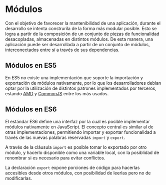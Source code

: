 # Módulos
Con el objetivo de favorecer la mantenibilidad de una aplicación, durante el desarrollo se intenta construrila de la forma más modular posible. Esto se logra a partir de la composición de un conjunto de piezas de funcionalidad desacopladas, almacenadas en distintos módulos. De esta manera, una aplicación puede ser desarrollada a partir de un conjunto de módulos, interconectados entre sí a través de sus dependencias.

## Módulos en ES5
En ES5 no existe una implementación que soporte la importación y exportación de módulos nativamente, por lo que los desarrolladores debían optar por la utilización de distintos patrones implementados por terceros, estando [AMD](http://requirejs.org/docs/whyamd.html) y [CommonJS](http://wiki.commonjs.org/wiki/Modules/1.1) entre los más usados.

## Módulos en ES6
El estándar ES6 define una interfaz por la cual es posible implementar módulos nativamente en JavaScript. El concepto central es similar al de otras implementaciones, permitiendo importar y exportar funcionalidad a través de las nuevas palabras reservadas `import` y `export`.

A través de la cláusula `import` es posible tomar lo exportado por otro módulo, y hacerlo disponible como una variable local, con la posiblidad de renombrar si es necesario para evitar conflictos.

La declaración `export` expone porciones de código para hacerlas accesibles desde otros módulos, con posibilidad de leerlas pero no de modificarlas.
